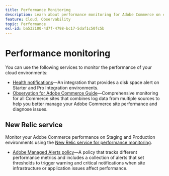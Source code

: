 ```yaml
---
title: Performance Monitoring
description: Learn about performance monitoring for Adobe Commerce on cloud infrastructure.
feature: Cloud, Observability
topic: Performance
exl-id: ba532100-4d7f-4798-bc17-5daf1c50fc5b
---
```

# Performance monitoring

You can use the following services to monitor the performance of your cloud environments:

- [Health notifications](../integrations/health-notifications.md)—An integration that provides a disk space alert on Starter and Pro Integration environments.
- [Observation for Adobe Commerce Guide](https://experienceleague.adobe.com/docs/commerce-operations/tools/observation-for-adobe-commerce/intro.html)—Comprehensive monitoring for all Commerce sites that combines log data from multiple sources to help you better manage your Adobe Commerce site performance and diagnose issues.

## New Relic service

Monitor your Adobe Commerce performance on Staging and Production environments using the [New Relic service for performance monitoring](new-relic-service.md).

- [Adobe Managed Alerts policy](investigate-performance.md#monitor-performance-with-managed-alerts)—A policy that tracks different performance metrics and includes a collection of alerts that set thresholds to trigger warning and critical notifications when site infrastructure or application issues affect performance.
